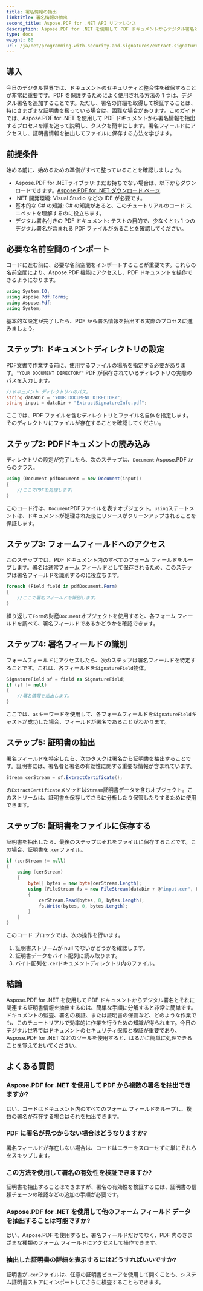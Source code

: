 ```yaml
---
title: 署名情報の抽出
linktitle: 署名情報の抽出
second_title: Aspose.PDF for .NET API リファレンス
description: Aspose.PDF for .NET を使用して PDF ドキュメントからデジタル署名と証明書情報を抽出する方法を学びます。C# 開発者向けの完全なステップバイステップ ガイドです。
type: docs
weight: 80
url: /ja/net/programming-with-security-and-signatures/extract-signature-info/
---
```

## 導入

今日のデジタル世界では、ドキュメントのセキュリティと整合性を確保することが非常に重要です。PDF を保護するためによく使用される方法の 1 つは、デジタル署名を追加することです。ただし、署名の詳細を取得して検証することは、特にさまざまな証明書を扱っている場合は、困難な場合があります。このガイドでは、Aspose.PDF for .NET を使用して PDF ドキュメントから署名情報を抽出するプロセスを順を追って説明し、タスクを簡単にします。署名フィールドにアクセスし、証明書情報を抽出してファイルに保存する方法を学びます。

## 前提条件

始める前に、始めるための準備がすべて整っていることを確認しましょう。

-  Aspose.PDF for .NETライブラリ:まだお持ちでない場合は、以下からダウンロードできます。[Aspose.PDF for .NET ダウンロード ページ](https://releases.aspose.com/pdf/net/). 
- .NET 開発環境: Visual Studio などの IDE が必要です。
- 基本的な C# の知識: C# の知識があると、このチュートリアルのコード スニペットを理解するのに役立ちます。
- デジタル署名付きの PDF ドキュメント: テストの目的で、少なくとも 1 つのデジタル署名が含まれる PDF ファイルがあることを確認してください。

## 必要な名前空間のインポート

コードに進む前に、必要な名前空間をインポートすることが重要です。これらの名前空間により、Aspose.PDF 機能にアクセスし、PDF ドキュメントを操作できるようになります。

```csharp
using System.IO;
using Aspose.Pdf.Forms;
using Aspose.Pdf;
using System;
```

基本的な設定が完了したら、PDF から署名情報を抽出する実際のプロセスに進みましょう。

## ステップ1: ドキュメントディレクトリの設定

 PDF文書で作業する前に、使用するファイルの場所を指定する必要があります。`"YOUR DOCUMENT DIRECTORY"` PDF が保存されているディレクトリの実際のパスを入力します。

```csharp
//ドキュメント ディレクトリへのパス。
string dataDir = "YOUR DOCUMENT DIRECTORY";
string input = dataDir + "ExtractSignatureInfo.pdf";
```

ここでは、PDF ファイルを含むディレクトリとファイル名自体を指定します。そのディレクトリにファイルが存在することを確認してください。

## ステップ2: PDFドキュメントの読み込み

ディレクトリの設定が完了したら、次のステップは、`Document` Aspose.PDF からのクラス。

```csharp
using (Document pdfDocument = new Document(input))
{
    //ここでPDFを処理します。
}
```

このコード行は、`Document`PDFファイルを表すオブジェクト。`using`ステートメントは、ドキュメントが処理された後にリソースがクリーンアップされることを保証します。

## ステップ3: フォームフィールドへのアクセス

このステップでは、PDF ドキュメント内のすべてのフォーム フィールドをループします。署名は通常フォーム フィールドとして保存されるため、このステップは署名フィールドを識別するのに役立ちます。

```csharp
foreach (Field field in pdfDocument.Form)
{
    //ここで署名フィールドを識別します。
}
```

繰り返して`Form`の財産`Document`オブジェクトを使用すると、各フォーム フィールドを調べて、署名フィールドであるかどうかを確認できます。

## ステップ4: 署名フィールドの識別

フォームフィールドにアクセスしたら、次のステップは署名フィールドを特定することです。これは、各フィールドを`SignatureField`物体。

```csharp
SignatureField sf = field as SignatureField;
if (sf != null)
{
    //署名情報を抽出します。
}
```

ここでは、`as`キーワードを使用して、各フォームフィールドを`SignatureField`キャストが成功した場合、フィールドが署名であることがわかります。

## ステップ5: 証明書の抽出

署名フィールドを特定したら、次のタスクは署名から証明書を抽出することです。証明書には、署名者と署名の有効性に関する重要な情報が含まれています。

```csharp
Stream cerStream = sf.ExtractCertificate();
```

の`ExtractCertificate`メソッドは`Stream`証明書データを含むオブジェクト。このストリームは、証明書を保存してさらに分析したり保管したりするために使用できます。

## ステップ6: 証明書をファイルに保存する

証明書を抽出したら、最後のステップはそれをファイルに保存することです。この場合、証明書を`.cer`ファイル。

```csharp
if (cerStream != null)
{
    using (cerStream)
    {
        byte[] bytes = new byte[cerStream.Length];
        using (FileStream fs = new FileStream(dataDir + @"input.cer", FileMode.CreateNew))
        {
            cerStream.Read(bytes, 0, bytes.Length);
            fs.Write(bytes, 0, bytes.Length);
        }
    }
}
```

このコード ブロックでは、次の操作を行います。

1. 証明書ストリームが null でないかどうかを確認します。
2. 証明書データをバイト配列に読み取ります。
3. バイト配列を`.cer`ドキュメントディレクトリ内のファイル。

## 結論

Aspose.PDF for .NET を使用して PDF ドキュメントからデジタル署名とそれに関連する証明書情報を抽出するのは、簡単な手順に分解すると非常に簡単です。ドキュメントの監査、署名の検証、または証明書の保管など、どのような作業でも、このチュートリアルで効率的に作業を行うための知識が得られます。今日のデジタル世界ではドキュメントのセキュリティ保護と検証が重要であり、Aspose.PDF for .NET などのツールを使用すると、はるかに簡単に処理できることを覚えておいてください。

## よくある質問

### Aspose.PDF for .NET を使用して PDF から複数の署名を抽出できますか?
はい、コードはドキュメント内のすべてのフォーム フィールドをループし、複数の署名が存在する場合はそれを抽出できます。

### PDF に署名が見つからない場合はどうなりますか?
署名フィールドが存在しない場合は、コードはエラーをスローせずに単にそれらをスキップします。

### この方法を使用して署名の有効性を検証できますか?
証明書を抽出することはできますが、署名の有効性を検証するには、証明書の信頼チェーンの確認などの追加の手順が必要です。

### Aspose.PDF for .NET を使用して他のフォーム フィールド データを抽出することは可能ですか?
はい、Aspose.PDF を使用すると、署名フィールドだけでなく、PDF 内のさまざまな種類のフォーム フィールドにアクセスして操作できます。

### 抽出した証明書の詳細を表示するにはどうすればいいですか?
証明書が`.cer`ファイルは、任意の証明書ビューアを使用して開くことも、システム証明書ストアにインポートしてさらに検査することもできます。